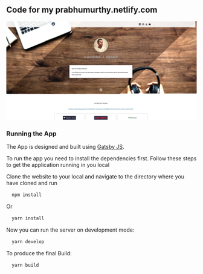 ## Code for my prabhumurthy.netlify.com

![Website front](/src/assets/md-file-screenshot.jpg)

### Running the App

The App is designed and built using <a href="http://gatsbyjs.org">Gatsby JS</a>.

To run the app you need to install the dependencies first.
Follow these steps to get the application running in you local

Clone the website to your local and navigate to the directory where you have cloned and run

```javascript
  npm install
```

  Or

```javascript
  yarn install
```

Now you can run the server on development mode:

```javascript
  yarn develop
```

To produce the final Build:

```javascript
  yarn build
```
